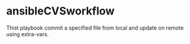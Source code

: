 # ansibleCVSworkflow
Thist playbook commit a specified file from local and update on remote using extra-vars.
